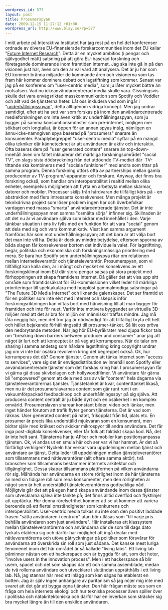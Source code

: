 ```yaml
--- 
wordpress_id: 577 
layout: post
title: Prosumerspyan 
date: 2009-12-15 11:27:12 +01:00 
wordpress_url: http://www.blay.se/?p=577 
---
```


I mitt arbete på Interaktiva Institutet har jag rest på en hel del konferenser ordnade av diverse EU-finansierade forskarcommunities inom det EU kallar "[Future Internet Research](http://www.future-internet.eu/)". Detta är en mycket ambitiös (i pengar och självgodhet mätt) satsning på att göra EU-baserad forskning och företagande dominerande inom framtiden internet. Jag ska inte gå in på den visionen just här, även om den är väl värd att analysera. Det är ju här som EU kommer bränna miljarder de kommande åren och visionerna som tas fram här kommer dominera debatt och lagstiftning som kommer. Senast var jag på en konferens om "user-centric media", som ju låter mycket bättre än motsatsen. Vad nu ickeanvändarcentrerad media skulle vara. Gissningsvis skulle det vara envägsriktad masskommunikation som Spotify och Voddler och allt vad de tjänsterna heter. Låt oss inkludera vad som ingår i "[underhållningsspyan](http://copyriot.se/2009/12/09/underhallningsspyan/)", detta alltigenom vidriga koncept. Men jag undrar samtidigt, efter att ha sett var som forskas på inom den användarcentrerade medieforskningen om inte även kritik av underhållningsspyan, som ju bygger på samma konsumtionsmönster som pre-internet, möjligen mer sökbart och longtailat, är öppen för an annan spyas intåg, nämligen en ännu-icke-namngiven spya baserad på "prosumers" snarare än konsumenter. Paraplybegreppet "user-centric media" syftar på en mängd olika tekniker där kännetecknet är att användaren är aktiv och interaktiv. Ofta baseras dem på "user generated content" snarare än top-down-innehåll även om fältet inkluderar det märkliga forskningsområdet "social TV", en slags sista dödsryckning från det utdöende TV-mediet där  TV-tittande ska kombineras med "sociala funktioner" med andra som tittar på samma program. Denna forskning utförs ofta av partnerships mellan gamla producenter av TV-program/-apparater och forskare. Anyway, det finns bra forskning också, som handlar om interoperabilitet i realtid mellan olika enheter, exempelvis möjligheten att flytta en arbetsyta mellan skärmar, datorer och mobiler. Processer skiljs från hårdvaran de tillfälligt körs på - en abstraktion med flera intressanta konsekvenser. Men många projekt är teknikdrivna projekt som löser problem ingen har och överbefolkar vardagen med massa "smarta" användarcentrerade tjänster. Det är inte underhållningsspyan men samma "osmälta sörja" infinner sig. Skillnaden är att det nu är vi användare själva som bidrar med innehållet i den. Varje tänkbar situation i ens liv fylls med en funktion för att vara "social" genom att dela med sig och vara kommunikativ. Visst kan samma argument framföras här som mot underhållningsspyan; att det bara är att välja bort det man inte vill ha. Detta är dock av mindre betydelse, eftersom spyorna av båda slagen får konsekvenser bortom det individuella valet. För lagstiftning, begär, politiska och ekonomiska och forskningsmässiga prioritering med mera. Se bara hur Spotify som underhållningsspya ritar om relationen mellan internetleverantör och tjänsteleverantör. Prosumerspyan, som vi tillfälligt kan kalla den, är i mångt och mycket en konsekvens av ett forskningsklimat inom EU där stora pengar satsas på stora projekt med förhoppningen att skapa framtidens internet. Då gäller det att visa upp sitt område som framtidssäkrat för EU-kommissionen vilket leder till märkliga prioriteringar till spektakulära med hopplöst gammalmodiga satsningar på "The Future 3D Media Internet" och liknande galenskaper. Det ser framtid ut för en politiker som inte elvt med internet och skepsis inför forskningsriktningen kan viftas bort med hänvisning till att man bygger för framtiden och inte för nuet. Varför inte motivera byggandet av virtuella 3D-miljöer med att det är bra för miljön om människor träffas mindre. Jag må låta neggig här, men det tror jag är nödvändigt för att tillfälligt bryta ett helt och hållet bejakande förhållningssätt till prosumer-tänket. Så låt oss pröva den nedbrytande metoden. När jag hör EU-byråkrater med djupa fickor tala om "breaking down barriers between producer and consumer" anar jag att något är lurt och att konceptet är på väg att korrumperas. När de talar om sharing i samma andetag som hårdare lagstiftning kring copyright undrar jag om vi inte bör osäkra revolvern kring det begreppet också. Ok, hur korrumperas det då? Genom tjänster. Genom att tänka internet som "access to services", vare sig det är envägsdistribution av innehåll som Spotify eller användarcentrerade tjänster som det forskas kring här. I prosumerspyan får vi gärna gå dissa skivbolagen och hollywoodfilmer. Vi användare får gärna bli "empowered" genom att dela med oss av vår "content" hela dagarna via tjänsteleverantörernas tjänster. Tjänstetänket är kvar, contenttänket likaså, men nu är det prosumerslavarnas content som går runt runt i en vakuumförpackad feedbackloop och underhållningsspyr på sig själva. Att producera content centralt är ju både dyrt och en osäkerhet i en komplex omvärld. Prosumerslaven sharear konstant bilder, video och länkar, men inget händer förutom att trafik flyter genom tjänsterna. Det är vad som räknas. User generated content på nätet, frikopplat från tid, plats etc. En prosumer är precis lika underställd mjukvaran som en konsument, men bidrar själv med kräkset och skickar mikrospyor till andra användare. Det får inga post-digitala konsekvenser, eller får folk att faktiskt skapa kod. Nå, det är inte helt sant. Tjänsterna har ju API:er och mobiler kan positionsanpassa tjänsten. Ok, vi andas ut en smula här och ser var vi har hamnat. Är det så förfärligt verkligen? Nyckeln här verkar vara uppdelningen mellan tjänst och användare av tjänst. Detta leder till uppdelningen mellan tjänsteleverantörer som tillsammans med nätleverantörer (allt oftare samma aktör), två branscher som tillsammans bestämmer internets arkitektur och tillgänglighet. Dessa skapar tillsammans plattformen på vilken användarna rör sig. Måhända har användarna en större rörlighet inom de här tjänsterna än med sin tidigare roll som rena konsumenter, men den rörligheten är något som är helt underställd tjänsteleverantörens godtyckliga nåd. Möjligtvis går det att på egen hand skapa användande inom dessa tjänster som utvecklarna själva inte tänkte på; det finns alltid överflöd och flyktlinjer att upptäcka. Hur denna rörelsefrihet kommer att se ut kommer att variera beroende på ett flertal omständigheter som konkurrens och interoperabilitet. User-centric media tolkas nu inte som den positivt laddade frasen "sätta användaren i centrum" utan bör utläsas som "till varje pris behålla användaren som just användare". Här installeras ett klassystem mellan tjänsteleverantörerna och användarna där de som till dags dato lyckats etablera sig och därför har möjlighet att ingå dealar med nätleverantörerna och utöva påtryckningar på politiker som försvårar för användarna att överskrida sin roll som just sådana. Det kanske mest luriga fenomenet inom det här området är så kallade "living labs". Ett living lab påminner nästan om ett hackerspace och är byggda för att, som det heter, "involve users in the innovation process". Men i ett hackerspace så blir usern, spacet och det som skapas där ett och samma assemblade, medan de två rollerna användare och utvecklare i slutändan upprätthålls i ett living lab. Nå, jag stannar här med ett inlägg som kan sägas ha etablerat en botten. Jag är själv ingen anhängare av puritanism så jag nöjer mig inte med svaret att det går att bygga egna tjänster. Den här frågan måste ses som en fråga om hela internets ekologi och hur tekniska processer även spiller över i politiska och nätakritektoniska och därför har en inverkan som sträcker sig bra mycket längre än till den enskilde användaren. 